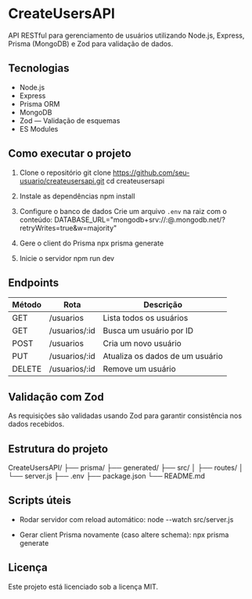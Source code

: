 
CreateUsersAPI
==============

API RESTful para gerenciamento de usuários utilizando Node.js, Express, Prisma (MongoDB) e Zod para validação de dados.

Tecnologias
-----------
- Node.js
- Express
- Prisma ORM
- MongoDB
- Zod — Validação de esquemas
- ES Modules

Como executar o projeto
-----------------------

1. Clone o repositório
   git clone https://github.com/seu-usuario/createusersapi.git
   cd createusersapi

2. Instale as dependências
   npm install

3. Configure o banco de dados
   Crie um arquivo `.env` na raiz com o conteúdo:
   DATABASE_URL="mongodb+srv://<usuario>:<senha>@<cluster>.mongodb.net/<database>?retryWrites=true&w=majority"

4. Gere o client do Prisma
   npx prisma generate

5. Inicie o servidor
   npm run dev

Endpoints
---------
| Método | Rota                | Descrição                        |
|--------|---------------------|----------------------------------|
| GET    | /usuarios           | Lista todos os usuários          |
| GET    | /usuarios/:id       | Busca um usuário por ID          |
| POST   | /usuarios           | Cria um novo usuário             |
| PUT    | /usuarios/:id       | Atualiza os dados de um usuário |
| DELETE | /usuarios/:id       | Remove um usuário                |

Validação com Zod
-----------------
As requisições são validadas usando Zod para garantir consistência nos dados recebidos.

Estrutura do projeto
--------------------
CreateUsersAPI/
├── prisma/
├── generated/
├── src/
│   ├── routes/
│   └── server.js
├── .env
├── package.json
└── README.md

Scripts úteis
-------------
- Rodar servidor com reload automático:
  node --watch src/server.js

- Gerar client Prisma novamente (caso altere schema):
  npx prisma generate

Licença
-------
Este projeto está licenciado sob a licença MIT.
